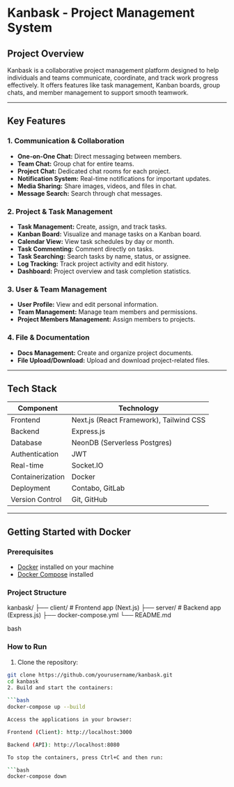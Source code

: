 # Kanbask - Project Management System

## Project Overview

Kanbask is a collaborative project management platform designed to help individuals and teams communicate, coordinate, and track work progress effectively. It offers features like task management, Kanban boards, group chats, and member management to support smooth teamwork.

---

## Key Features

### 1. Communication & Collaboration
- **One-on-One Chat:** Direct messaging between members.
- **Team Chat:** Group chat for entire teams.
- **Project Chat:** Dedicated chat rooms for each project.
- **Notification System:** Real-time notifications for important updates.
- **Media Sharing:** Share images, videos, and files in chat.
- **Message Search:** Search through chat messages.

### 2. Project & Task Management
- **Task Management:** Create, assign, and track tasks.
- **Kanban Board:** Visualize and manage tasks on a Kanban board.
- **Calendar View:** View task schedules by day or month.
- **Task Commenting:** Comment directly on tasks.
- **Task Searching:** Search tasks by name, status, or assignee.
- **Log Tracking:** Track project activity and edit history.
- **Dashboard:** Project overview and task completion statistics.

### 3. User & Team Management
- **User Profile:** View and edit personal information.
- **Team Management:** Manage team members and permissions.
- **Project Members Management:** Assign members to projects.

### 4. File & Documentation
- **Docs Management:** Create and organize project documents.
- **File Upload/Download:** Upload and download project-related files.

---

## Tech Stack

| Component         | Technology                         |
|-------------------|----------------------------------|
| Frontend          | Next.js (React Framework), Tailwind CSS |
| Backend           | Express.js                       |
| Database          | NeonDB (Serverless Postgres)     |
| Authentication    | JWT                             |
| Real-time         | Socket.IO                       |
| Containerization  | Docker                          |
| Deployment        | Contabo, GitLab                 |
| Version Control   | Git, GitHub                    |

---

## Getting Started with Docker

### Prerequisites

- [Docker](https://docs.docker.com/get-docker/) installed on your machine
- [Docker Compose](https://docs.docker.com/compose/install/) installed

### Project Structure
kanbask/
├── client/ # Frontend app (Next.js)
├── server/ # Backend app (Express.js)
├── docker-compose.yml
└── README.md

bash


### How to Run

1. Clone the repository:

```bash
git clone https://github.com/yourusername/kanbask.git
cd kanbask
2. Build and start the containers:

```bash
docker-compose up --build

Access the applications in your browser:

Frontend (Client): http://localhost:3000

Backend (API): http://localhost:8080

To stop the containers, press Ctrl+C and then run:

```bash
docker-compose down

